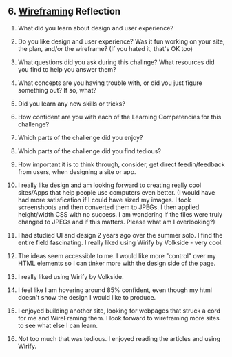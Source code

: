 ## 6. [Wireframing](6_wireframing/readme.md) Reflection

1) What did you learn about design and user experience? 
2) Do you like design and user experience? Was it fun working on your site, the plan, and/or the wireframe? (If you hated it, that's OK too)

3) What questions did you ask during this challnge? What resources did you find to help you answer them?  
4) What concepts are you having trouble with, or did you just figure something out? If so, what?  
5) Did you learn any new skills or tricks?
6) How confident are you with each of the Learning Competencies for this challenge? 
7) Which parts of the challenge did you enjoy?
8) Which parts of the challenge did you find tedious?

1)  How important it is to think through, consider, get direct feedin/feedback from users, when designing a site or app.  

2)  I really like design and am looking forward to creating really cool sites/Apps that help people use computers even better.  (I would have had more satisfication if I could have sized my images.  I took screenshoots and then converted them to JPEGs.  I then applied height/width CSS with no success.  I am wondering if the files were truly changed to JPEGs and if this matters.  Please what am I overlooking?)

3)  I had studied UI and design 2 years ago over the summer solo.  I find the entire field fascinating.  I really liked using Wirify by Volkside - very cool.  

4)  The ideas seem accessible to me.  I would like more "control" over my HTML elements so I can tinker more with the design side of the page.

5)  I really liked using Wirify by Volkside.

6)  I feel like I am hovering around 85% confident, even though my html doesn't show the design I would like to produce.

7)  I enjoyed building another site, looking for webpages that struck a cord for me and WireFraming them.  I look forward to wireframing more sites to see what else I can learn.

8)  Not too much that was tedious.  I enjoyed reading the articles and using Wirify.

